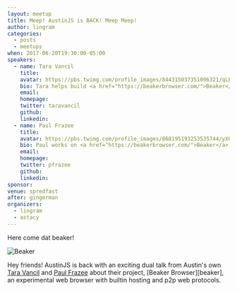 ```yaml
---
layout: meetup
title: Meep! AustinJS is BACK! Meep Meep!
author: lingram
categories:
  - posts
  - meetups
when: 2017-06-20T19:30:00-05:00
speakers:
  - name: Tara Vancil
    title:
    avatar: https://pbs.twimg.com/profile_images/844315037351096321/qLBLZqkl_400x400.jpg
    bio: Tara helps build <a href="https://beakerbrowser.com/">Beaker</a>, a browser for the peer-to-peer Web. She’s enthusiastic about decentralizing the Web, and thinks that peer-to-peer protocols will reinvigorate the creativity of the Web’s early days.
    email:
    homepage:
    twitter: taravancil
    github:
    linkedin:
  - name: Paul Frazee
    title:
    avatar: https://pbs.twimg.com/profile_images/868195193253535744/yXQt-VYo_400x400.jpg
    bio: Paul works on <a href="https://beakerbrowser.com/">Beaker</a>, and is also very enthusiastic about a decentralized Web. He lives in Austin, TX.
    email:
    homepage:
    twitter: pfrazee
    github:
    linkedin:
sponsor:
venue: spredfast
after: gingerman
organizers:
  - lingram
  - astacy
---
```


Here come dat beaker!

<img alt="Beaker" src="https://upload.wikimedia.org/wikipedia/en/5/59/Beaker_%28Muppet%29.jpg" />

Hey friends! AustinJS is back with an exciting dual talk from Austin's own [Tara Vancil](https://twitter.com/taravancil) and [Paul Frazee](https://twitter.com/pfrazee) about their project, [Beaker Browser][beaker], an experimental web browser with builtin hosting and p2p web protocols.
